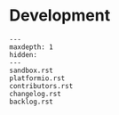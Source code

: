 # Development

```{toctree}
---
maxdepth: 1
hidden:
---
sandbox.rst
platformio.rst
contributors.rst
changelog.rst
backlog.rst
```
